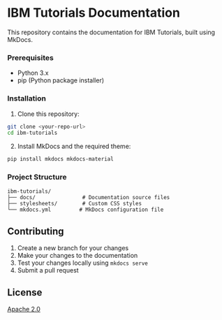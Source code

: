 # IBM Tutorials Documentation

This repository contains the documentation for IBM Tutorials, built using MkDocs.


### Prerequisites

- Python 3.x
- pip (Python package installer)

### Installation

1. Clone this repository:
```bash
git clone <your-repo-url>
cd ibm-tutorials
```

2. Install MkDocs and the required theme:
```bash
pip install mkdocs mkdocs-material
```

### Project Structure

```
ibm-tutorials/
├── docs/               # Documentation source files
├── stylesheets/        # Custom CSS styles
└── mkdocs.yml         # MkDocs configuration file
```



## Contributing

1. Create a new branch for your changes
2. Make your changes to the documentation
3. Test your changes locally using `mkdocs serve`
4. Submit a pull request


## License

[Apache 2.0](https://ibm.github.io/ibmdotcom-tutorials/license/)